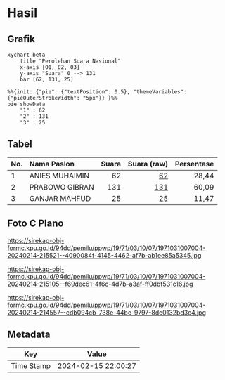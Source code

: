 # Hasil

## Grafik

```mermaid
xychart-beta
    title "Perolehan Suara Nasional"
    x-axis [01, 02, 03]
    y-axis "Suara" 0 --> 131
    bar [62, 131, 25]
```

```mermaid
%%{init: {"pie": {"textPosition": 0.5}, "themeVariables": {"pieOuterStrokeWidth": "5px"}} }%%
pie showData
    "1" : 62
    "2" : 131
    "3" : 25
```

## Tabel

| No. | Nama Paslon    | Suara | Suara (raw) | Persentase |
|:--- |:-------------- | -----:| -----------:| ----------:|
| 1   | ANIES MUHAIMIN | 62    | [62][p-1]   | 28,44      |
| 2   | PRABOWO GIBRAN | 131   | [131][p-2]  | 60,09      |
| 3   | GANJAR MAHFUD  | 25    | [25][p-3]   | 11,47      |


[p-1]: https://github.com/gigit-pemilu/pemilu-2024/blob/main/pilpres/hitung-suara/sub/19-kepulauan-bangka-belitung/sub/71-kota-pangkal-pinang/sub/03-pangkal-balam/sub/1007-ampui/sub/004-tps/sub/paslon-1.txt
[p-2]: https://github.com/gigit-pemilu/pemilu-2024/blob/main/pilpres/hitung-suara/sub/19-kepulauan-bangka-belitung/sub/71-kota-pangkal-pinang/sub/03-pangkal-balam/sub/1007-ampui/sub/004-tps/sub/paslon-2.txt
[p-3]: https://github.com/gigit-pemilu/pemilu-2024/blob/main/pilpres/hitung-suara/sub/19-kepulauan-bangka-belitung/sub/71-kota-pangkal-pinang/sub/03-pangkal-balam/sub/1007-ampui/sub/004-tps/sub/paslon-3.txt

## Foto C Plano

https://sirekap-obj-formc.kpu.go.id/94dd/pemilu/ppwp/19/71/03/10/07/1971031007004-20240214-215521--4090084f-4145-4462-af7b-ab1ee85a5345.jpg

https://sirekap-obj-formc.kpu.go.id/94dd/pemilu/ppwp/19/71/03/10/07/1971031007004-20240214-215105--f69dec61-4f6c-4d7b-a3af-ff0dbf531c16.jpg

https://sirekap-obj-formc.kpu.go.id/94dd/pemilu/ppwp/19/71/03/10/07/1971031007004-20240214-214557--cdb094cb-738e-44be-9797-8de0132bd3c4.jpg


## Metadata

| Key        | Value               |
| ---------- | ------------------- |
| Time Stamp | 2024-02-15 22:00:27 |



